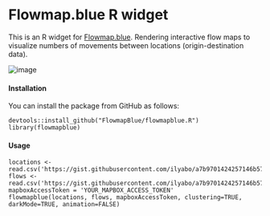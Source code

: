 # Flowmap.blue R widget

This is an R widget for [Flowmap.blue](http://flowmap.blue).
Rendering interactive flow maps to visualize numbers of movements between locations (origin-destination data).

![image](https://user-images.githubusercontent.com/351828/86061814-bb993800-ba67-11ea-9e76-90a75f813327.png)

#### Installation

You can install the package from GitHub as follows:

    devtools::install_github("FlowmapBlue/flowmapblue.R")
    library(flowmapblue)
    


#### Usage

    locations <- read.csv('https://gist.githubusercontent.com/ilyabo/a7b9701424257146b571149d92a14926/raw/2e9e1e9bcf64cf0090781b451037229ccb78e1b1/locations.csv')
    flows <- read.csv('https://gist.githubusercontent.com/ilyabo/a7b9701424257146b571149d92a14926/raw/2e9e1e9bcf64cf0090781b451037229ccb78e1b1/flows.csv')
    mapboxAccessToken = 'YOUR_MAPBOX_ACCESS_TOKEN'
    flowmapblue(locations, flows, mapboxAccessToken, clustering=TRUE, darkMode=TRUE, animation=FALSE)
